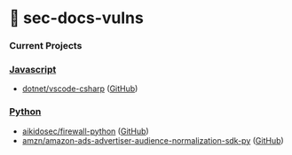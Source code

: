 # 🐛 sec-docs-vulns 

### Current Projects


### [Javascript](javascript/)

- [dotnet/vscode-csharp](javascript/dotnet/vscode-csharp) ([GitHub](https://github.com/dotnet/vscode-csharp))

### [Python](python/)

- [aikidosec/firewall-python](python/aikidosec/firewall-python) ([GitHub](https://github.com/aikidosec/firewall-python))
- [amzn/amazon-ads-advertiser-audience-normalization-sdk-py](python/amzn/amazon-ads-advertiser-audience-normalization-sdk-py) ([GitHub](https://github.com/amzn/amazon-ads-advertiser-audience-normalization-sdk-py))